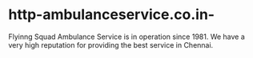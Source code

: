 # http-ambulanceservice.co.in-
Flyinng Squad Ambulance Service is in operation since 1981. We have a very high reputation for providing the best service in Chennai.
